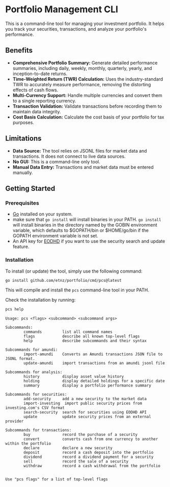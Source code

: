 # Portfolio Management CLI

This is a command-line tool for managing your investment portfolio. It helps you track your securities, transactions, and analyze your portfolio's performance.

## Benefits

- **Comprehensive Portfolio Summary:** Generate detailed performance summaries, including daily, weekly, monthly, quarterly, yearly, and inception-to-date returns.
- **Time-Weighted Return (TWR) Calculation:** Uses the industry-standard TWR to accurately measure performance, removing the distorting effects of cash flows.
- **Multi-Currency Support:** Handle multiple currencies and convert them to a single reporting currency.
- **Transaction Validation:** Validate transactions before recording them to maintain data integrity.
- **Cost Basis Calculation:** Calculate the cost basis of your portfolio for tax purposes.

## Limitations

- **Data Source:** The tool relies on JSONL files for market data and transactions. It does not connect to live data sources.
- **No GUI:** This is a command-line only tool.
- **Manual Data Entry:** Transactions and market data must be entered manually.

## Getting Started

### Prerequisites

- [Go](https://golang.org/) installed on your system.
- make sure that `go install` will install binaries in your PATH. `go install` will install binaries in the directory named by the GOBIN environment variable, which defaults to $GOPATH/bin or $HOME/go/bin if the GOPATH
environment variable is not set.
- An API key for [EODHD](https://eodhd.com/) if you want to use the security search and update feature.

### Installation

To install (or update) the tool, simply use the following command:

```bash
go install github.com/etnz/portfolio/cmd/pcs@latest
```

This will compile and install the `pcs` command-line tool in your PATH.

Check the installation by running:

```bash
pcs help
```

```console
Usage: pcs <flags> <subcommand> <subcommand args>

Subcommands:
        commands         list all command names
        flags            describe all known top-level flags
        help             describe subcommands and their syntax

Subcommands for amundi:
        import-amundi    Converts an Amundi transactions JSON file to JSONL format.
        update-amundi    import transactions from an amundi jsonl file

Subcommands for analysis:
        history          display asset value history
        holding          display detailed holdings for a specific date
        summary          display a portfolio performance summary

Subcommands for securities:
        add-security     add a new security to the market data
        import-investing  import public security prices from investing.com's CSV format
        search-security  search for securities using EODHD API
        update           update security prices from an external provider

Subcommands for transactions:
        buy              record the purchase of a security
        convert          converts cash from one currency to another within the portfolio
        declare          declare a new security
        deposit          record a cash deposit into the portfolio
        dividend         record a dividend payment for a security
        sell             record the sale of a security
        withdraw         record a cash withdrawal from the portfolio


Use "pcs flags" for a list of top-level flags
```